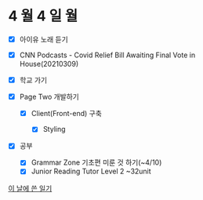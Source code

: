# 4 월 4 일 월

- [x] 아이유 노래 듣기

- [x] CNN Podcasts - Covid Relief Bill Awaiting Final Vote in House(20210309)

- [x] 학교 가기

- [x] Page Two 개발하기

  - [x] Client(Front-end) 구축

    - [x] Styling

- [x] 공부

  - [x] Grammar Zone 기초편 미룬 것 하기(~4/10)
  - [x] Junior Reading Tutor Level 2 ~32unit

[이 날에 쓴 일기](../../../diary/2022/4/4.md)
